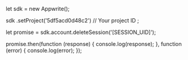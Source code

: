 let sdk = new Appwrite();

sdk
    .setProject('5df5acd0d48c2') // Your project ID
;

let promise = sdk.account.deleteSession('[SESSION_UID]');

promise.then(function (response) {
    console.log(response);
}, function (error) {
    console.log(error);
});